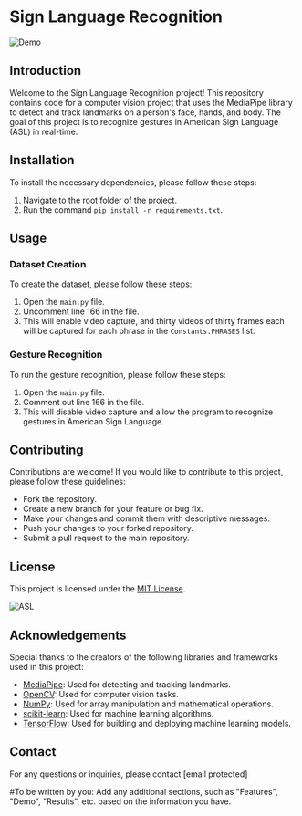 # Sign Language Recognition

![Demo](demo.png)

## Introduction
Welcome to the Sign Language Recognition project! This repository contains code for a computer vision project that uses the MediaPipe library to detect and track landmarks on a person's face, hands, and body. The goal of this project is to recognize gestures in American Sign Language (ASL) in real-time.

## Installation
To install the necessary dependencies, please follow these steps:
1. Navigate to the root folder of the project.
2. Run the command `pip install -r requirements.txt`.

## Usage
### Dataset Creation
To create the dataset, please follow these steps:
1. Open the `main.py` file.
2. Uncomment line 166 in the file.
3. This will enable video capture, and thirty videos of thirty frames each will be captured for each phrase in the `Constants.PHRASES` list.

### Gesture Recognition
To run the gesture recognition, please follow these steps:
1. Open the `main.py` file.
2. Comment out line 166 in the file.
3. This will disable video capture and allow the program to recognize gestures in American Sign Language.

## Contributing
Contributions are welcome! If you would like to contribute to this project, please follow these guidelines:
- Fork the repository.
- Create a new branch for your feature or bug fix.
- Make your changes and commit them with descriptive messages.
- Push your changes to your forked repository.
- Submit a pull request to the main repository.

## License
This project is licensed under the [MIT License](LICENSE).

![ASL](asl.jpg)

## Acknowledgements
Special thanks to the creators of the following libraries and frameworks used in this project:
- [MediaPipe](https://mediapipe.dev/): Used for detecting and tracking landmarks.
- [OpenCV](https://opencv.org/): Used for computer vision tasks.
- [NumPy](https://numpy.org/): Used for array manipulation and mathematical operations.
- [scikit-learn](https://scikit-learn.org/): Used for machine learning algorithms.
- [TensorFlow](https://www.tensorflow.org/): Used for building and deploying machine learning models.

## Contact
For any questions or inquiries, please contact [email protected]

#To be written by you: Add any additional sections, such as "Features", "Demo", "Results", etc. based on the information you have.